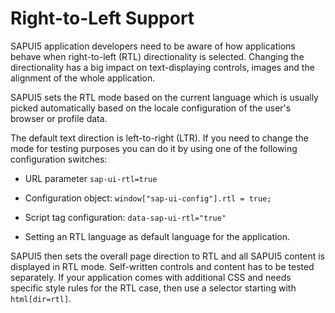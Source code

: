 <!-- loio8d7b2868b8d8441a803a3223754d72fc -->

# Right-to-Left Support

SAPUI5 application developers need to be aware of how applications behave when right-to-left \(RTL\) directionality is selected. Changing the directionality has a big impact on text-displaying controls, images and the alignment of the whole application.

SAPUI5 sets the RTL mode based on the current language which is usually picked automatically based on the locale configuration of the user's browser or profile data.

The default text direction is left-to-right \(LTR\). If you need to change the mode for testing purposes you can do it by using one of the following configuration switches:

-   URL parameter `sap-ui-rtl=true`

-   Configuration object: `window["sap-ui-config"].rtl = true;` 

-   Script tag configuration: `data-sap-ui-rtl="true"` 

-   Setting an RTL language as default language for the application.


SAPUI5 then sets the overall page direction to RTL and all SAPUI5 content is displayed in RTL mode. Self-written controls and content has to be tested separately. If your application comes with additional CSS and needs specific style rules for the RTL case, then use a selector starting with `html[dir=rtl]`.

